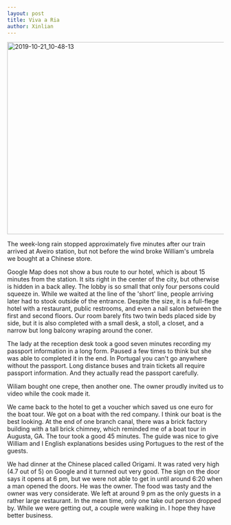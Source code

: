 ```yaml
---
layout: post
title: Viva a Ria
author: Xinlian
---
```


<a data-flickr-embed="true" href="https://www.flickr.com/photos/rosemont/48935055427/in/datetaken/" title="2019-10-21_10-48-13"><img src="https://live.staticflickr.com/65535/48935055427_7ef9653fa6_z.jpg" width="640" height="447" alt="2019-10-21_10-48-13"></a><script async src="//embedr.flickr.com/assets/client-code.js" charset="utf-8"></script>

The week-long rain stopped approximately five minutes after our train arrived at Aveiro station, but not before the wind broke William's umbrela we bought at a Chinese store.

Google Map does not show a bus route to our hotel, which is about 15 minutes from the station.  It sits right in the center of the city, but otherwise is hidden in a back alley.  The lobby is so small that only four persons could squeeze in.  While we waited at the line of the 'short' line, people arriving later had to stook outside of the entrance.  Despite the size, it is a full-flege hotel with a restaurant, public restrooms, and even a nail salon between the first and second floors.  Our room barely fits two twin beds placed side by side, but it is also completed with a small desk, a stoll, a closet, and a narrow but long balcony wraping around the coner.

The lady at the reception desk took a good seven  minutes recording my passport information in a long form.  Paused a few times to think but she was able to completed it in the end.  In Portugal you can't go anywhere without the passport.  Long distance buses and train tickets all require passport information.  And they actually read the passport carefully.

Wiliam bought one crepe, then another one.  The owner proudly invited us to video while the cook made it.

We came back to the hotel to get a voucher which saved us one euro for the boat tour. We got on a boat with the red company.  I think our boat is the best looking.  At the end of one branch canal, there was a brick factory building with a tall brick chimney, which reminded me of a boat tour in Augusta, GA.  The tour took a good 45 minutes.  The guide was nice to give William and I English explanations besides using Portugues to the rest of the guests.

We had dinner at the Chinese placed called Origami.  It was rated very high (4.7 out of 5) on Google and it turnned out very good.  The sign on the door says it opens at 6 pm, but we were not able to get in until around 6:20 when a man opened the doors.  He was the owner.  The food was tasty and the owner was very considerate.  We left at around 9 pm as the only guests in a rather large restaurant.  In the mean time, only one take out person dropped by.  While we were getting out, a couple were walking in.  I hope they have better business.


